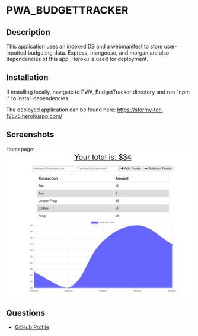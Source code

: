 # PWA_BUDGETTRACKER

## Description

This application uses an indexed DB and a webmanifest to store user-inputted budgeting data. Express, mongoose, and morgan are also dependencies of this app. Heroku is used for deployment.

## Installation 
If installing locally, navigate to PWA_BudgetTracker directory and run "npm i" to install dependencies. 

The deployed application can be found here: 
https://stormy-tor-19575.herokuapp.com/

## Screenshots
Homepage:
![screenshot](./screens/PWADeployed.png)

## Questions
* [GitHub Profile](http://github.com/Osteophagy)